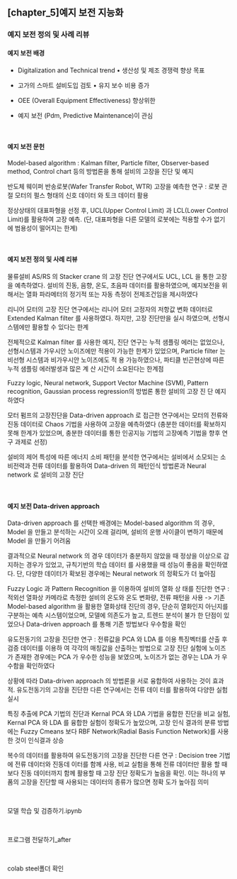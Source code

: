 ## [chapter_5]예지 보전 지능화

### 예지 보전 정의 및 사례 리뷰

#### 예지 보전 배경

- Digitalization and Technical trend • 생산성 및 제조 경쟁력 향상 목표 

- 고가의 스마트 설비도입 검토 • 유지 보수 비용 증가 

- OEE (Overall Equipment Effectiveness) 향상위한 

- 예지 보전 (Pdm, Predictive Maintenance)이 관심

  <br>
  
  

#### 예지 보전 문헌

Model-based algorithm : Kalman filter, Particle filter, Observer-based method, Control chart 등의 방법론을 통해 설비의 고장을 진단 및 예지 

반도체 웨이퍼 반송로봇(Wafer Transfer Robot, WTR) 고장을 예측한 연구 : 로봇 관절 모터의 펄스 형태의 신호 데이터 와 토크 데이터 활용 

정상상태의 대표파형을 선정 후, UCL(Upper Control Limit) 과 LCL(Lower Control Limit)를 활용하여 고장 예측.  (단, 대표파형을 다른 모델의 로봇에는 적용할 수가 없기에 범용성이 떨어지는 한계)

<br>



#### 예지 보전 정의 및 사례 리뷰

물류설비 AS/RS 의 Stacker crane 의 고장 진단 연구에서도 UCL, LCL 을 통한 고장을 예측하였다. 설비의 진동, 음향, 온도, 초음파 데이터를 활용하였으며, 예지보전을 위해서는 열화 파라메터의 정기적 또는 자동 측정이 전제조건임을 제시하였다

리니어 모터의 고장 진단 연구에서는 리니어 모터 고정자의 저항값 변화 데이터로 Extended Kalman filter 를 사용하였다. 하지만, 고장 진단만을 실시 하였으며, 선형시스템에만 활용할 수 있다는 한계

전체적으로 Kalman filter 를 사용한 예지, 진단 연구는 누적 샘플링 에러는 없었으나, 선형시스템과 가우시안 노이즈에만 적용이 가능한 한계가 있었으며, Particle filter 는 비선형 시스템과 비가우시안 노이즈에도 적 용 가능하였으나, 파티클 빈곤현상에 따른 누적 샘플링 에러발생과 많은 계 산 시간이 소요된다는 한계점

Fuzzy logic, Neural network, Support Vector Machine (SVM), Pattern  recognition, Gaussian process regression의 방법론 통한 설비의 고장 진 단 예지하였다

모터 펌프의 고장진단을 Data-driven approach 로 접근한 연구에서는 모터의 전류와 진동 데이터로 Chaos 기법을 사용하여 고장을 예측하였다 (충분한 데이터를 확보하지 못해 한계가 있었으며, 충분한 데이터를 통한 인공지능 기법의 고장예측 기법을 향후 연구 과제로 선정)

설비의 제어 특성에 따른 에너지 소비 패턴을 분석한 연구에서는 설비에서 소모되는 소비전력과 전류 데이터를 활용하여 Data-driven 의 패턴인식 방법론과 Neural network 로 설비의 고장 진단

<br>



#### 예지 보전 Data-driven approach

Data-driven approach 를 선택한 배경에는 Model-based algorithm  의 경우, Model 을 만들고 분석하는 시간이 오래 걸리며, 설비의 운행 사이클이 변하기 때문에 Model 을 만들기 어려움

결과적으로 Neural network 의 경우 데이터가 충분하지 않았을 때 정상을 이상으로 감지하는 경우가 있었고, 규칙기반의 학습 데이터 를 사용했을 때 성능이 좋음을 확인하였다. 단, 다양한 데이터가 확보된 경우에는 Neural network 의 정확도가 더 높아짐

Fuzzy Logic 과 Pattern Recognition 을 이용하여 설비의 열화 상 태를 진단한 연구 : 적외선 열화상 카메라로 측정한 설비의 온도와 온도 변화량, 전류 패턴을 사용 -> 기존 Model-based algorithm 을 활용한 열화상태 진단의 경우, 단순히 열화인지 아닌지를 구분하는 예측 시스템이었으며, 모델에 의존도가 높고, 트렌드 분석이 불가 한 단점이 있었으나 Data-driven approach 를 통해 기존 방법보다 우수함을 확인

유도전동기의 고장을 진단한 연구 : 전류값을 PCA 와 LDA 를 이용 특징벡터를 산출 후 검증 데이터를 이용하 여 각각의 매칭값을 산출하는 방법으로 고장 진단 실험에 노이즈가 존재한 경우에는 PCA 가 우수한 성능을 보였으며, 노이즈가 없는 경우는 LDA 가 우수함을 확인하였다

상황에 따라 Data-driven approach 의 방법론을 서로 융합하여 사용하는 것이 효과적. 유도전동기의 고장을 진단한 다른 연구에서는 전류 데이 터를 활용하여 다양한 실험 실시

특징 추출에 PCA 기법의 진단과 Kernal PCA 와 LDA 기법을 융합한 진단을 비교 실험, Kernal PCA 와 LDA  를 융합한 실험이 정확도가 높았으며, 고장 인식 결과의 분류 방법에는 Fuzzy Cmeans 보다 RBF Network(Radial  Basis Function Network)를 사용한 것이 인식결과 상승

복수의 데이터를 활용하여 유도전동기의 고장을 진단한 다른 연구 : Decision tree 기법에 전류 데이터와 진동데 이터를 함께 사용, 비교 실험을 통해 전류 데이터만 활용 할 때 보다 진동 데이터까지 함께 활용할 때 고장 진단 정확도가 높음을 확인. 이는 하나의 부품의 고장을 진단할 때 사용되는 데이터의 종류가 많으면 정확 도가 높아짐 의미

<br>

모델 학습 및 검증하기.ipynb

<br>

프로그램 전달하기_after

<br>

colab steel폴더 확인

